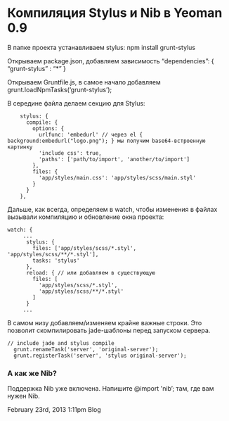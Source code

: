 # Компиляция Stylus и Nib в Yeoman 0.9

В папке проекта устанавливаем stylus: npm install grunt-stylus

Открываем package.json, добавляем зависимость “dependencies”: {
“grunt-stylus” : “\*” }

Открываем Gruntfile.js, в самое начало добавляем
grunt.loadNpmTasks(‘grunt-stylus’);

В середине файла делаем секцию для Stylus:

        stylus: {
          compile: {
            options: {
              urlfunc: 'embedurl' // через el { background:embedurl("logo.png"); } мы получим base64-встроенную картинку
              'include css': true,
              'paths': ['path/to/import', 'another/to/import']
            },
            files: {
              'app/styles/main.css': 'app/styles/scss/main.styl'
            }
          }
        },

Дальше, как всегда, определяем в watch, чтобы изменения в файлах
вызывали компиляцию и обновление окна проекта:

    watch: {
         ...
          stylus: {
            files: ['app/styles/scss/*.styl', 'app/styles/scss/**/*.styl'],
            tasks: 'stylus'
          },
          reload: { // или добавляем в существующую
            files: [
              'app/styles/scss/*.styl',
              'app/styles/scss/**/*.styl'
            ]
          }
         ...

В самом низу добавляем/изменяем крайне важные строки. Это позволит
скомпилировать jade-шаблоны перед запуском сервера.

    // include jade and stylus compile
      grunt.renameTask('server', 'original-server');
      grunt.registerTask('server', 'stylus original-server');

### А как же Nib?

Поддержка Nib уже включена. Напишите @import 'nib’; там, где вам нужен
Nib.

<span id="timestamp"> February 23rd, 2013 1:11pm </span> <span
class="tag">Blog</span>
